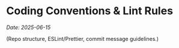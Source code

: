 # Coding Conventions & Lint Rules
_Date: 2025-06-15_

(Repo structure, ESLint/Prettier, commit message guidelines.)
